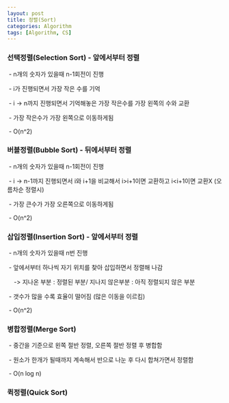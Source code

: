 ```yaml
---
layout: post
title: 정렬(Sort)
categories: Algorithm
tags: [Algorithm, CS]
---
```


### 선택정렬(Selection Sort) - 앞에서부터 정렬

 - n개의 숫자가 있을때 n-1회전이 진행

 - i가 진행되면서 가장 작은 수를 기억

 - i -> n까지 진행되면서 기억해놓은 가장 작은수를 가장 왼쪽의 수와 교환

 - 가장 작은수가 가장 왼쪽으로 이동하게됨

 - O(n^2)

### 버블정렬(Bubble Sort) - 뒤에서부터 정렬

 - n개의 숫자가 있을때 n-1회전이 진행

 - i -> n-1까지 진행되면서 i와 i+1을 비교해서 i>i+1이면 교환하고 i<i+1이면 교환X (오름차순 정렬시)

 - 가장 큰수가 가장 오른쪽으로 이동하게됨

 - O(n^2)

### 삽입정렬(Insertion Sort) - 앞에서부터 정렬

 - n개의 숫자가 있을때 n번 진행

 - 앞에서부터 하나씩 자기 위치를 찾아 삽입하면서 정렬해 나감

    -> 지나온 부분 : 정렬된 부분/ 지나지 않은부분 : 아직 정렬되지 않은 부분

 - 갯수가 많을 수록 효율이 떨어짐 (많은 이동을 이르킴)

 - O(n^2)

### 병합정렬(Merge Sort) 

 - 중간을 기준으로 왼쪽 절반 정렬, 오른쪽 절반 정렬 후 병합함

 - 원소가 한개가 될때까지 계속해서 반으로 나눈 후 다시 합쳐가면서 정렬함

 - O(n log n)

### 퀵정렬(Quick Sort)
